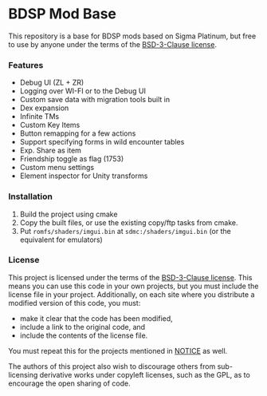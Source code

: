 # BDSP Mod Base

This repository is a base for BDSP mods based on Sigma Platinum, but free to use by anyone under the terms of the [BSD-3-Clause license](./LICENSE).

### Features

- Debug UI (ZL + ZR)
- Logging over WI-FI or to the Debug UI
- Custom save data with migration tools built in
- Dex expansion
- Infinite TMs
- Custom Key Items
- Button remapping for a few actions
- Support specifying forms in wild encounter tables
- Exp. Share as item
- Friendship toggle as flag (1753)
- Custom menu settings
- Element inspector for Unity transforms

### Installation

1. Build the project using cmake
2. Copy the built files, or use the existing copy/ftp tasks from cmake.
3. Put `romfs/shaders/imgui.bin` at `sdmc:/shaders/imgui.bin` (or the equivalent for emulators)

### License

This project is licensed under the terms of the [BSD-3-Clause license](./LICENSE). 
This means you can use this code in your own projects, but you must include the license file in your project. 
Additionally, on each site where you distribute a modified version of this code, you must:
- make it clear that the code has been modified, 
- include a link to the original code, and 
- include the contents of the license file.

You must repeat this for the projects mentioned in [NOTICE](./NOTICE) as well.


The authors of this project also wish to discourage others from sub-licensing derivative works under copyleft licenses, such as the GPL, as to encourage the open sharing of code.